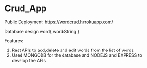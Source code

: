 # Crud_App

Public Deployment: https://wordcrud.herokuapp.com/

Database design
word{
word:String
}

Features: 
1. Rest APIs to add,delete and edit words from the list of words 
2. Used MONGODB for the database and NODEJS and EXPRESS to develop the APIs
